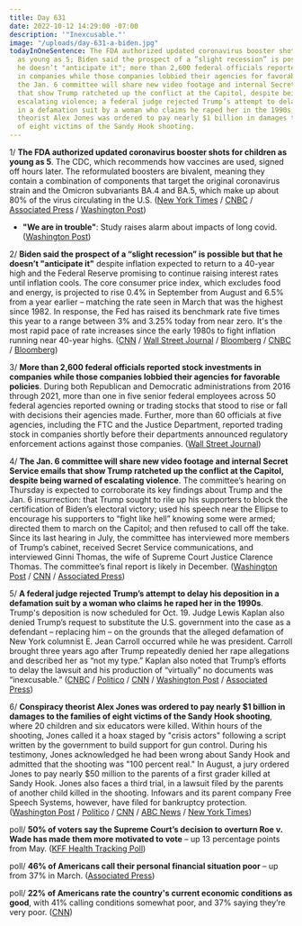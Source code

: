 ```yaml
---
title: Day 631
date: 2022-10-12 14:29:00 -07:00
description: '"Inexcusable."'
image: "/uploads/day-631-a-biden.jpg"
todayInOneSentence: The FDA authorized updated coronavirus booster shots for children
  as young as 5; Biden said the prospect of a “slight recession” is possible but that
  he doesn’t "anticipate it"; more than 2,600 federal officials reported stock investments
  in companies while those companies lobbied their agencies for favorable policies;
  the Jan. 6 committee will share new video footage and internal Secret Service emails
  that show Trump ratcheted up the conflict at the Capitol, despite being warned of
  escalating violence; a federal judge rejected Trump’s attempt to delay his deposition
  in a defamation suit by a woman who claims he raped her in the 1990s; and conspiracy
  theorist Alex Jones was ordered to pay nearly $1 billion in damages to the families
  of eight victims of the Sandy Hook shooting.
---
```


1/ **The FDA authorized updated coronavirus booster shots for children as young as 5**. The CDC, which recommends how vaccines are used, signed off hours later. The reformulated boosters are bivalent, meaning they contain a combination of components that target the original coronavirus strain and the Omicron subvariants BA.4 and BA.5, which make up about 80% of the virus circulating in the U.S. ([New York Times](https://www.nytimes.com/2022/10/12/us/politics/covid-booster-shots-kids.html) / [CNBC](https://www.cnbc.com/2022/10/12/fda-authorizes-covid-omicron-booster-shots-for-kids.html) / [Associated Press](https://apnews.com/article/science-health-business-covid-daaf1a4e5223d3b1251c4606b422ee0d) / [Washington Post](https://www.washingtonpost.com/health/2022/10/12/coronavirus-booster-young-kids/))

* **"We are in trouble"**: Study raises alarm about impacts of long covid. ([Washington Post](https://www.washingtonpost.com/health/2022/10/12/long-covid-study-scotland/))

2/ **Biden said the prospect of a “slight recession” is possible but that he doesn’t "anticipate it"** despite inflation expected to return to a 40-year high and the Federal Reserve promising to continue raising interest rates until inflation cools. The core consumer price index, which excludes food and energy, is projected to rise 0.4% in September from August and 6.5% from a year earlier – matching the rate seen in March that was the highest since 1982. In response, the Fed has raised its benchmark rate five times this year to a range between 3% and 3.25% today from near zero. It's the most rapid pace of rate increases since the early 1980s to fight inflation running near 40-year highs. ([CNN](https://www.cnn.com/2022/10/11/politics/recession-joe-biden-cnntv/index.html) / [Wall Street Journal](https://www.wsj.com/articles/fed-minutes-show-concerns-of-more-persistent-high-inflation-11665597721?mod=panda_wsj_author_alert) / [Bloomberg](https://www.bloomberg.com/news/articles/2022-10-12/fed-officials-commit-to-restrictive-rates-but-calibration-needed?srnd=premium&leadSource=uverify%20wall&sref=MIBMEEoj) / [CNBC](https://www.cnbc.com/2022/10/12/fed-minutes-october-2022.html) / [Bloomberg](https://www.bloomberg.com/news/articles/2022-10-12/us-core-inflation-seen-returning-to-40-year-high-as-rents-rise?srnd=premium&leadSource=uverify%20wall&sref=MIBMEEoj))

3/ **More than 2,600 federal officials reported stock investments in companies while those companies lobbied their agencies for favorable policies**. During both Republican and Democratic administrations from 2016 through 2021, more than one in five senior federal employees across 50 federal agencies reported owning or trading stocks that stood to rise or fall with decisions their agencies made. Further, more than 60 officials at five agencies, including the FTC and the Justice Department, reported trading stock in companies shortly before their departments announced regulatory enforcement actions against those companies. ([Wall Street Journal](https://www.wsj.com/articles/government-officials-invest-in-companies-their-agencies-oversee-11665489653?mod=hp_lead_pos7))

4/ **The Jan. 6 committee will share new video footage and internal Secret Service emails that show Trump ratcheted up the conflict at the Capitol, despite being warned of escalating violence**. The committee’s hearing on Thursday is expected to corroborate its key findings about Trump and the Jan. 6 insurrection: that Trump sought to rile up his supporters to block the certification of Biden’s electoral victory; used his speech near the Ellipse to encourage his supporters to “fight like hell” knowing some were armed; directed them to march on the Capitol; and then refused to call off the take. Since its last hearing in July, the committee has interviewed more members of Trump’s cabinet, received Secret Service communications, and interviewed Ginni Thomas, the wife of Supreme Court Justice Clarence Thomas. The committee’s final report is likely in December. ([Washington Post](https://www.washingtonpost.com/nation/2022/10/12/new-evidence-show-trump-was-warned-violence-jan-6/) / [CNN](https://www.cnn.com/2022/10/12/politics/jan-6-hearing-trump-clear-and-present-danger/) / [Associated Press](https://apnews.com/article/capitol-siege-donald-trump-congress-government-and-politics-4e413d2d4927357bd9f5eaad1cf1a0a1))

5/ **A federal judge rejected Trump’s attempt to delay his deposition in a defamation suit by a woman who claims he raped her in the 1990s**. Trump's deposition is now scheduled for Oct. 19. Judge Lewis Kaplan also denied Trump’s request to substitute the U.S. government into the case as a defendant – replacing him – on the grounds that the alleged defamation of New York columnist E. Jean Carroll occurred while he was president. Carroll brought three years ago after Trump repeatedly denied her rape allegations and described her as “not my type.” Kaplan also noted that Trump’s efforts to delay the lawsuit and his production of “virtually” no documents was “inexcusable.” ([CNBC](https://www.cnbc.com/2022/10/12/judge-denies-trump-request-to-delay-e-jean-carroll-rape-defamation-case.html) / [Politico](https://www.politico.com/news/2022/10/12/judge-trump-deposition-defamation-lawsuit-00061471) / [CNN](https://www.cnn.com/2022/10/12/politics/trump-e-jean-carroll-defamation-deposition/index.html) / [Washington Post](https://www.washingtonpost.com/politics/2022/10/12/trump-defamation-lawsuit-rape-allegation-carroll/) / [Associated Press](https://apnews.com/article/new-york-lawsuits-manhattan-donald-trump-lewis-a-kaplan-ce7b11f1f0e3ea1bec35e8f1f1b929d9))

6/ **Conspiracy theorist Alex Jones was ordered to pay nearly $1 billion in damages to the families of eight victims of the Sandy Hook shooting**, where 20 children and six educators were killed. Within hours of the shooting, Jones called it a hoax staged by "crisis actors" following a script written by the government to build support for gun control. During his testimony, Jones acknowledged he had been wrong about Sandy Hook and admitted that the shooting was "100 percent real." In August, a jury ordered Jones to pay nearly $50 million to the parents of a first grader killed at Sandy Hook. Jones also faces a third trial, in a lawsuit filed by the parents of another child killed in the shooting. Infowars and its parent company Free Speech Systems, however, have filed for bankruptcy protection. ([Washington Post](https://www.washingtonpost.com/nation/2022/10/12/alex-jones-sandy-hook-verdict/) / [Politico](https://www.politico.com/news/2022/10/12/alex-jones-sandy-hook-verdict-00061547) / [CNN](https://www.cnn.com/business/live-news/alex-jones-sandy-hook-trial-decision/index.html) / [ABC News](https://abcnews.go.com/US/jury-reaches-verdict-alex-jones-pay-sandy-hook/story?id=91399930) / [New York Times](https://www.nytimes.com/live/2022/10/12/us/alex-jones-verdict-sandy-hook))

poll/ **50% of voters say the Supreme Court’s decision to overturn Roe v. Wade has made them more motivated to vote** –  up 13 percentage points from May. ([KFF Health Tracking Poll](https://www.kff.org/womens-health-policy/poll-finding/kff-health-tracking-poll-october-2022/))

poll/ **46% of Americans call their personal financial situation poor** – up from 37% in March. ([Associated Press](https://apnews.com/article/inflation-biden-health-economy-only-on-ap-65540cfa0f493ca94afd1fefd69df33e))

poll/ **22% of Americans rate the country's current economic conditions as good**, with 41% calling conditions somewhat poor, and 37% saying they’re very poor. ([CNN](https://www.cnn.com/2022/10/12/politics/cnn-poll-biden-approval/))